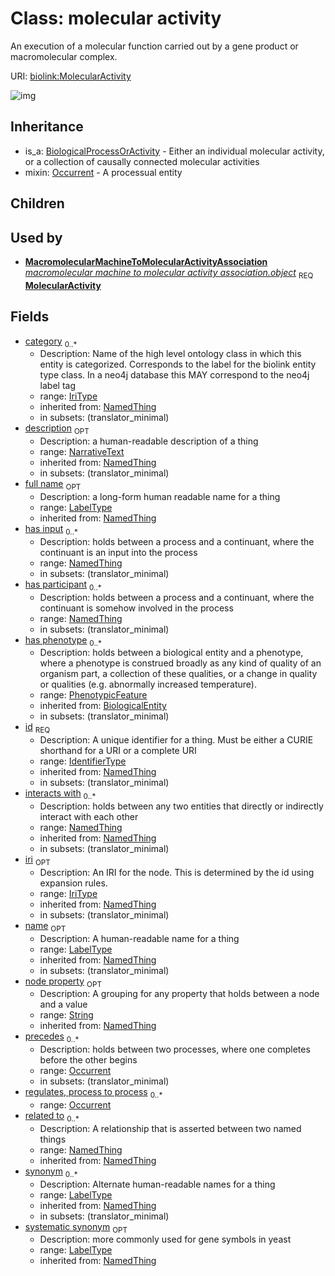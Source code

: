 # Class: molecular activity


An execution of a molecular function carried out by a gene product or macromolecular complex.

URI: [biolink:MolecularActivity](https://w3id.org/biolink/vocab/MolecularActivity)

![img](http://yuml.me/diagram/nofunky;dir:TB/class/\[NamedThing]<filler(i)%200..1-%20\[MolecularActivity|id(i):identifier_type;name(i):label_type%20%3F;category(i):iri_type%20*;node_property(i):string%20%3F;iri(i):iri_type%20%3F;synonym(i):label_type%20*;full_name(i):label_type%20%3F;description(i):narrative_text%20%3F;systematic_synonym(i):label_type%20%3F;creation_date(i):date%20%3F;update_date(i):date%20%3F;has_chemical_formula(i):chemical_formula_value%20%3F;aggregate_statistic(i):string%20%3F;interbase_coordinate(i):string%20%3F],%20\[OntologyClass]<has%20molecular%20consequence(i)%200..*-%20\[MolecularActivity],%20\[NamedThing]<same%20as(i)%200..*-%20\[MolecularActivity],%20\[NamedThing]<produces(i)%200..*-%20\[MolecularActivity],%20\[Disease]<manifestation%20of(i)%200..*-%20\[MolecularActivity],%20\[NamedThing]<derives%20from(i)%200..*-%20\[MolecularActivity],%20\[NamedThing]<derives%20into(i)%200..*-%20\[MolecularActivity],%20\[Occurrent]<capable%20of(i)%200..*-%20\[MolecularActivity],%20\[Occurrent]<actively%20involved%20in(i)%200..*-%20\[MolecularActivity],%20\[Occurrent]<participates%20in(i)%200..*-%20\[MolecularActivity],%20\[NamedThing]<part%20of(i)%200..*-%20\[MolecularActivity],%20\[NamedThing]<has%20part(i)%200..*-%20\[MolecularActivity],%20\[NamedThing]<overlaps(i)%200..*-%20\[MolecularActivity],%20\[NamedThing]<model%20of(i)%200..*-%20\[MolecularActivity],%20\[NamedThing]<location%20of(i)%200..*-%20\[MolecularActivity],%20\[NamedThing]<located%20in(i)%200..*-%20\[MolecularActivity],%20\[NamedThing]<occurs%20in(i)%200..*-%20\[MolecularActivity],%20\[NamedThing]<prevents(i)%200..*-%20\[MolecularActivity],%20\[NamedThing]<causes(i)%200..*-%20\[MolecularActivity],%20\[NamedThing]<contributes%20to(i)%200..*-%20\[MolecularActivity],%20\[NamedThing]<predisposes(i)%200..*-%20\[MolecularActivity],%20\[NamedThing]<affects%20risk%20for(i)%200..*-%20\[MolecularActivity],%20\[NamedThing]<colocalizes%20with(i)%200..*-%20\[MolecularActivity],%20\[NamedThing]<coexists%20with(i)%200..*-%20\[MolecularActivity],%20\[NamedThing]<xenologous%20to(i)%200..*-%20\[MolecularActivity],%20\[NamedThing]<orthologous%20to(i)%200..*-%20\[MolecularActivity],%20\[NamedThing]<paralogous%20to(i)%200..*-%20\[MolecularActivity],%20\[NamedThing]<homologous%20to(i)%200..*-%20\[MolecularActivity],%20\[NamedThing]<disrupts(i)%200..*-%20\[MolecularActivity],%20\[NamedThing]<negatively%20regulates(i)%200..*-%20\[MolecularActivity],%20\[NamedThing]<positively%20regulates(i)%200..*-%20\[MolecularActivity],%20\[NamedThing]<regulates(i)%200..*-%20\[MolecularActivity],%20\[NamedThing]<affects(i)%200..*-%20\[MolecularActivity],%20\[NamedThing]<physically%20interacts%20with(i)%200..*-%20\[MolecularActivity],%20\[NamedThing]<interacts%20with(i)%200..*-%20\[MolecularActivity],%20\[NamedThing]<related%20to(i)%200..*-%20\[MolecularActivity],%20\[PhenotypicFeature]<has%20phenotype(i)%200..*-%20\[MolecularActivity],%20\[Occurrent]<precedes%200..*-%20\[MolecularActivity],%20\[NamedThing]<has%20input%200..*-%20\[MolecularActivity],%20\[NamedThing]<has%20participant%200..*-%20\[MolecularActivity],%20\[Occurrent]<regulates,%20process%20to%20process%200..*-%20\[MolecularActivity],%20\[MacromolecularMachineToMolecularActivityAssociation]-%20object%201..1>\[MolecularActivity],%20\[MolecularActivity]uses%20-.->\[Occurrent],%20\[BiologicalProcessOrActivity]^-\[MolecularActivity])
## Inheritance

 *  is_a: [BiologicalProcessOrActivity](BiologicalProcessOrActivity.md) - Either an individual molecular activity, or a collection of causally connected molecular activities
 *  mixin: [Occurrent](Occurrent.md) - A processual entity
## Children

## Used by

 *  **[MacromolecularMachineToMolecularActivityAssociation](MacromolecularMachineToMolecularActivityAssociation.md)** *[macromolecular machine to molecular activity association.object](macromolecular_machine_to_molecular_activity_association_object.md)*  <sub>REQ</sub>  **[MolecularActivity](MolecularActivity.md)**
## Fields

 * [category](category.md)  <sub>0..*</sub>
    * Description: Name of the high level ontology class in which this entity is categorized. Corresponds to the label for the biolink entity type class. In a neo4j database this MAY correspond to the neo4j label tag
    * range: [IriType](IriType.md)
    * inherited from: [NamedThing](NamedThing.md)
    * in subsets: (translator_minimal)
 * [description](description.md)  <sub>OPT</sub>
    * Description: a human-readable description of a thing
    * range: [NarrativeText](NarrativeText.md)
    * inherited from: [NamedThing](NamedThing.md)
    * in subsets: (translator_minimal)
 * [full name](full_name.md)  <sub>OPT</sub>
    * Description: a long-form human readable name for a thing
    * range: [LabelType](LabelType.md)
    * inherited from: [NamedThing](NamedThing.md)
 * [has input](has_input.md)  <sub>0..*</sub>
    * Description: holds between a process and a continuant, where the continuant is an input into the process
    * range: [NamedThing](NamedThing.md)
    * in subsets: (translator_minimal)
 * [has participant](has_participant.md)  <sub>0..*</sub>
    * Description: holds between a process and a continuant, where the continuant is somehow involved in the process
    * range: [NamedThing](NamedThing.md)
    * in subsets: (translator_minimal)
 * [has phenotype](has_phenotype.md)  <sub>0..*</sub>
    * Description: holds between a biological entity and a phenotype, where a phenotype is construed broadly as any kind of quality of an organism part, a collection of these qualities, or a change in quality or qualities (e.g. abnormally increased temperature).
    * range: [PhenotypicFeature](PhenotypicFeature.md)
    * inherited from: [BiologicalEntity](BiologicalEntity.md)
    * in subsets: (translator_minimal)
 * [id](id.md)  <sub>REQ</sub>
    * Description: A unique identifier for a thing. Must be either a CURIE shorthand for a URI or a complete URI
    * range: [IdentifierType](IdentifierType.md)
    * inherited from: [NamedThing](NamedThing.md)
    * in subsets: (translator_minimal)
 * [interacts with](interacts_with.md)  <sub>0..*</sub>
    * Description: holds between any two entities that directly or indirectly interact with each other
    * range: [NamedThing](NamedThing.md)
    * inherited from: [NamedThing](NamedThing.md)
    * in subsets: (translator_minimal)
 * [iri](iri.md)  <sub>OPT</sub>
    * Description: An IRI for the node. This is determined by the id using expansion rules.
    * range: [IriType](IriType.md)
    * inherited from: [NamedThing](NamedThing.md)
    * in subsets: (translator_minimal)
 * [name](name.md)  <sub>OPT</sub>
    * Description: A human-readable name for a thing
    * range: [LabelType](LabelType.md)
    * inherited from: [NamedThing](NamedThing.md)
    * in subsets: (translator_minimal)
 * [node property](node_property.md)  <sub>OPT</sub>
    * Description: A grouping for any property that holds between a node and a value
    * range: [String](String.md)
    * inherited from: [NamedThing](NamedThing.md)
 * [precedes](precedes.md)  <sub>0..*</sub>
    * Description: holds between two processes, where one completes before the other begins
    * range: [Occurrent](Occurrent.md)
    * in subsets: (translator_minimal)
 * [regulates, process to process](regulates_process_to_process.md)  <sub>0..*</sub>
    * range: [Occurrent](Occurrent.md)
 * [related to](related_to.md)  <sub>0..*</sub>
    * Description: A relationship that is asserted between two named things
    * range: [NamedThing](NamedThing.md)
    * inherited from: [NamedThing](NamedThing.md)
 * [synonym](synonym.md)  <sub>0..*</sub>
    * Description: Alternate human-readable names for a thing
    * range: [LabelType](LabelType.md)
    * inherited from: [NamedThing](NamedThing.md)
    * in subsets: (translator_minimal)
 * [systematic synonym](systematic_synonym.md)  <sub>OPT</sub>
    * Description: more commonly used for gene symbols in yeast
    * range: [LabelType](LabelType.md)
    * inherited from: [NamedThing](NamedThing.md)
